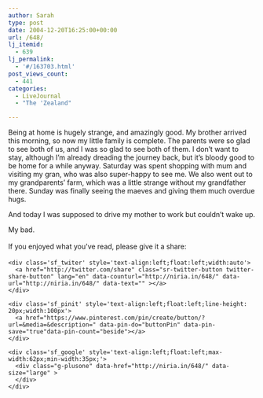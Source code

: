 ```yaml
---
author: Sarah
type: post
date: 2004-12-20T16:25:00+00:00
url: /648/
lj_itemid:
  - 639
lj_permalink:
  - '#/163703.html'
post_views_count:
  - 441
categories:
  - LiveJournal
  - "The 'Zealand"

---
```

<div id="fb-root">
</div>

Being at home is hugely strange, and amazingly good. My brother arrived this morning, so now my little family is complete. The parents were so glad to see both of us, and I was so glad to see both of them. I don&#8217;t want to stay, although I&#8217;m already dreading the journey back, but it&#8217;s bloody good to be home for a while anyway. Saturday was spent shopping with mum and visiting my gran, who was also super-happy to see me. We also went out to my grandparents&#8217; farm, which was a little strange without my grandfather there. Sunday was finally seeing the maeves and giving them much overdue hugs.
  
And today I was supposed to drive my mother to work but couldn&#8217;t wake up.
  
My bad.

<div class='sfsi_Sicons' style='width: 100%; display: inline-block; vertical-align: middle; text-align:left'>
  <div style='margin:0px 8px 0px 0px; line-height: 24px'>
    <span>If you enjoyed what you've read, please give it a share:</span>
  </div>
  
  <div class='sfsi_socialwpr'>
    <div class='sf_fb' style='text-align:left;width:125px'>
      <div class="fb-like" href="http://niria.in/648/" width="180" send="false" showfaces="false"  action="like" data-share="true"data-layout="button_count" >
      </div>
    </div>
    
    <div class='sf_twiter' style='text-align:left;float:left;width:auto'>
      <a href="http://twitter.com/share" class="sr-twitter-button twitter-share-button" lang="en" data-counturl="http://niria.in/648/" data-url="http://niria.in/648/" data-text="" ></a>
    </div>
    
    <div class='sf_pinit' style='text-align:left;float:left;line-height: 20px;width:100px'>
      <a href="https://www.pinterest.com/pin/create/button/?url=&media=&description=" data-pin-do="buttonPin" data-pin-save="true"data-pin-count="beside"></a>
    </div>
    
    <div class='sf_google' style='text-align:left;float:left;max-width:62px;min-width:35px;'>
      <div class="g-plusone" data-href="http://niria.in/648/" data-size="large" >
      </div>
    </div>
  </div>
</div>